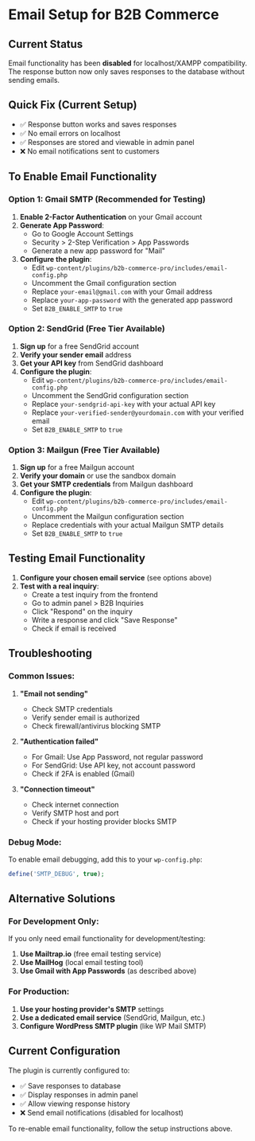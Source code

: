 # Email Setup for B2B Commerce

## Current Status
Email functionality has been **disabled** for localhost/XAMPP compatibility. The response button now only saves responses to the database without sending emails.

## Quick Fix (Current Setup)
- ✅ Response button works and saves responses
- ✅ No email errors on localhost
- ✅ Responses are stored and viewable in admin panel
- ❌ No email notifications sent to customers

## To Enable Email Functionality

### Option 1: Gmail SMTP (Recommended for Testing)

1. **Enable 2-Factor Authentication** on your Gmail account
2. **Generate App Password**:
   - Go to Google Account Settings
   - Security > 2-Step Verification > App Passwords
   - Generate a new app password for "Mail"
3. **Configure the plugin**:
   - Edit `wp-content/plugins/b2b-commerce-pro/includes/email-config.php`
   - Uncomment the Gmail configuration section
   - Replace `your-email@gmail.com` with your Gmail address
   - Replace `your-app-password` with the generated app password
   - Set `B2B_ENABLE_SMTP` to `true`

### Option 2: SendGrid (Free Tier Available)

1. **Sign up** for a free SendGrid account
2. **Verify your sender email** address
3. **Get your API key** from SendGrid dashboard
4. **Configure the plugin**:
   - Edit `wp-content/plugins/b2b-commerce-pro/includes/email-config.php`
   - Uncomment the SendGrid configuration section
   - Replace `your-sendgrid-api-key` with your actual API key
   - Replace `your-verified-sender@yourdomain.com` with your verified email
   - Set `B2B_ENABLE_SMTP` to `true`

### Option 3: Mailgun (Free Tier Available)

1. **Sign up** for a free Mailgun account
2. **Verify your domain** or use the sandbox domain
3. **Get your SMTP credentials** from Mailgun dashboard
4. **Configure the plugin**:
   - Edit `wp-content/plugins/b2b-commerce-pro/includes/email-config.php`
   - Uncomment the Mailgun configuration section
   - Replace credentials with your actual Mailgun SMTP details
   - Set `B2B_ENABLE_SMTP` to `true`

## Testing Email Functionality

1. **Configure your chosen email service** (see options above)
2. **Test with a real inquiry**:
   - Create a test inquiry from the frontend
   - Go to admin panel > B2B Inquiries
   - Click "Respond" on the inquiry
   - Write a response and click "Save Response"
   - Check if email is received

## Troubleshooting

### Common Issues:

1. **"Email not sending"**
   - Check SMTP credentials
   - Verify sender email is authorized
   - Check firewall/antivirus blocking SMTP

2. **"Authentication failed"**
   - For Gmail: Use App Password, not regular password
   - For SendGrid: Use API key, not account password
   - Check if 2FA is enabled (Gmail)

3. **"Connection timeout"**
   - Check internet connection
   - Verify SMTP host and port
   - Check if your hosting provider blocks SMTP

### Debug Mode:
To enable email debugging, add this to your `wp-config.php`:
```php
define('SMTP_DEBUG', true);
```

## Alternative Solutions

### For Development Only:
If you only need email functionality for development/testing:

1. **Use Mailtrap.io** (free email testing service)
2. **Use MailHog** (local email testing tool)
3. **Use Gmail with App Passwords** (as described above)

### For Production:
1. **Use your hosting provider's SMTP** settings
2. **Use a dedicated email service** (SendGrid, Mailgun, etc.)
3. **Configure WordPress SMTP plugin** (like WP Mail SMTP)

## Current Configuration

The plugin is currently configured to:
- ✅ Save responses to database
- ✅ Display responses in admin panel
- ✅ Allow viewing response history
- ❌ Send email notifications (disabled for localhost)

To re-enable email functionality, follow the setup instructions above.
